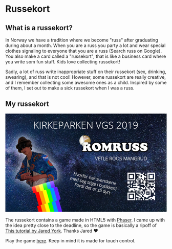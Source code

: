 # Russekort

## What is a russekort?

In Norway we have a tradition where we become "russ" after graduating during about a month. When you are a russ you party a lot and wear special clothes signaling to everyone that you are a russ (Search russ on Google). You also make a card called a "russekort", that is like a business card where you write som fun stuff. Kids love collecting russekort!

Sadly, a lot of russ write inappropriate stuff on their russekort (sex, drinking, swearing), and that is not cool! However, some russekort are really creative, and I remember collecting some awesome ones as a child. Inspired by some of them, I set out to make a sick russekort when I was a russ.

## My russekort

![Russekort](russekort.png)

The russekort contains a game made in HTML5 with [Phaser](https://phaser.io/). I came up with the idea pretty close to the deadline, so the game is basically a ripoff of [This tutorial by Jared York](https://learn.yorkcs.com/build-a-space-shooter-with-phaser-3/). Thanks Jared ♥

Play the game [here](https://vetlem.com/russ/). Keep in mind it is made for touch control.
